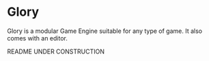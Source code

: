 # Glory
Glory is a modular Game Engine suitable for any type of game. It also comes with an editor.

README UNDER CONSTRUCTION
